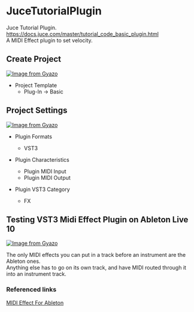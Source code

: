 # JuceTutorialPlugin
Juce Tutorial Plugin. https://docs.juce.com/master/tutorial_code_basic_plugin.html  
A MIDI Effect plugin to set velocity. 


## Create Project
[![Image from Gyazo](https://i.gyazo.com/e44c346461f0e55cd5d5be941f3c3c89.png)](https://gyazo.com/e44c346461f0e55cd5d5be941f3c3c89)

- Project Template  
  - Plug-In -> Basic

## Project Settings
[![Image from Gyazo](https://i.gyazo.com/c220433b2aa8e902596a148d08a3d755.jpg)](https://gyazo.com/c220433b2aa8e902596a148d08a3d755)
- Plugin Formats  
  - VST3
  
- Plugin Characteristics  
  - Plugin MIDI Input
  - Plugin MIDI Output
  
- Plugin VST3 Category  
  - FX
  
## Testing VST3 Midi Effect Plugin on Ableton Live 10

[![Image from Gyazo](https://i.gyazo.com/334532fe2994d8b330fb1ed82b02be00.png)](https://gyazo.com/334532fe2994d8b330fb1ed82b02be00)

The only MIDI effects you can put in a track before an instrument are the Ableton ones.  
Anything else has to go on its own track, and have MIDI routed through it into an instrument track.  

### Referenced links
[MIDI Effect For Ableton](https://forum.juce.com/t/midi-effect-for-ableton/32455/12)
